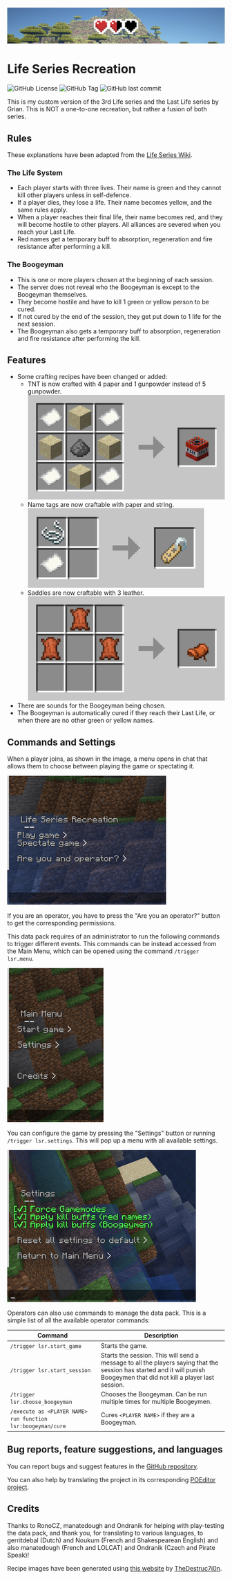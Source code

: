 ![Banner](screenshots/thin_banner.png)

# Life Series Recreation

![GitHub License](https://img.shields.io/github/license/LluisJM/Life-Series?style=flat-square&labelColor=111111)
![GitHub Tag](https://img.shields.io/github/v/tag/LluisJM/Life-Series?include_prereleases&style=flat-square&labelColor=111111&logo=github)
![GitHub last commit](https://img.shields.io/badge/resource_pack-optional-yellow?style=flat-square&labelColor=111111)

This is my custom version of the 3rd Life series and the Last Life series by Grian. This is NOT a one-to-one recreation, but rather a fusion of both series.

## Rules

These explanations have been adapted from the [Life Series Wiki](https://the-life-series.fandom.com/wiki/3rd_Life#Rules).

### The Life System

- Each player starts with three lives. Their name is green and they cannot kill other players unless in self-defence.
- If a player dies, they lose a life. Their name becomes yellow, and the same rules apply.
- When a player reaches their final life, their name becomes red, and they will become hostile to other players. All alliances are severed when you reach your Last Life.
- Red names get a temporary buff to absorption, regeneration and fire resistance after performing a kill.

### The Boogeyman

- This is one or more players chosen at the beginning of each session.
- The server does not reveal who the Boogeyman is except to the Boogeyman themselves.
- They become hostile and have to kill 1 green or yellow person to be cured.
- If not cured by the end of the session, they get put down to 1 life for the next session.
- The Boogeyman also gets a temporary buff to absorption, regeneration and fire resistance after performing the kill.

## Features

- Some crafting recipes have been changed or added:
  - TNT is now crafted with 4 paper and 1 gunpowder instead of 5 gunpowder.
  ![TNT Recipe](screenshots/recipes/tnt.gif)
  - Name tags are now craftable with paper and string.
  ![Name Tag Recipe](screenshots/recipes/name_tag.png)
  - Saddles are now craftable with 3 leather.
  ![Saddle Recipe](screenshots/recipes/saddle.png)
- There are sounds for the Boogeyman being chosen.
- The Boogeyman is automatically cured if they reach their Last Life, or when there are no other green or yellow names.

## Commands and Settings

When a player joins, as shown in the image, a menu opens in chat that allows them to choose between playing the game or spectating it.

![Player Menu](screenshots/player_menu.png)

If you are an operator, you have to press the "Are you an operator?" button to get the corresponding permissions.

This data pack requires of an administrator to run the following commands to trigger different events. This commands can be instead accessed from the Main Menu, which can be opened using the command `/trigger lsr.menu`.

![Main Menu](screenshots/main_menu.png)

You can configure the game by pressing the "Settings" button or running `/trigger lsr.settings`. This will pop up a menu with all available settings.

![Settings Menu](screenshots/settings_menu.png)

Operators can also use commands to manage the data pack. This is a simple list of all the available operator commands:

| Command | Description |
| ---- | ---- |
| `/trigger lsr.start_game` | Starts the game. |
| `/trigger lsr.start_session` | Starts the session. This will send a message to all the players saying that the session has started and it will punish Boogeymen that did not kill a player last session. |
| `/trigger lsr.choose_boogeyman` | Chooses the Boogeyman. Can be run multiple times for multiple Boogeymen.
| `/execute as <PLAYER NAME> run function lsr:boogeyman/cure` | Cures `<PLAYER NAME>` if they are a Boogeyman. |

## Bug reports, feature suggestions, and languages

You can report bugs and suggest features in the [GitHub repository](https://github.com/LluisJM/Life-Series/issues).

You can also help by translating the project in its corresponding [POEditor project](https://poeditor.com/projects/view?id=742894).


## Credits

Thanks to RonoCZ, manatedough and Ondranik for helping with play-testing the data pack, and thank you, for translating to various languages, to gerritdebal (Dutch) and Noukum (French and Shakespearean English) and also manatedough (French and LOLCAT) and Ondranik (Czech and Pirate Speak)!

Recipe images have been generated using [this website](https://crafting.thedestruc7i0n.ca/) by [TheDestruc7i0n](https://thedestruc7i0n.ca/).